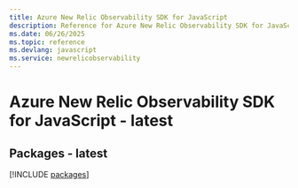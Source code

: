 ```yaml
---
title: Azure New Relic Observability SDK for JavaScript
description: Reference for Azure New Relic Observability SDK for JavaScript
ms.date: 06/26/2025
ms.topic: reference
ms.devlang: javascript
ms.service: newrelicobservability
---
```

# Azure New Relic Observability SDK for JavaScript - latest
## Packages - latest
[!INCLUDE [packages](new-relic-observability-index.md)]